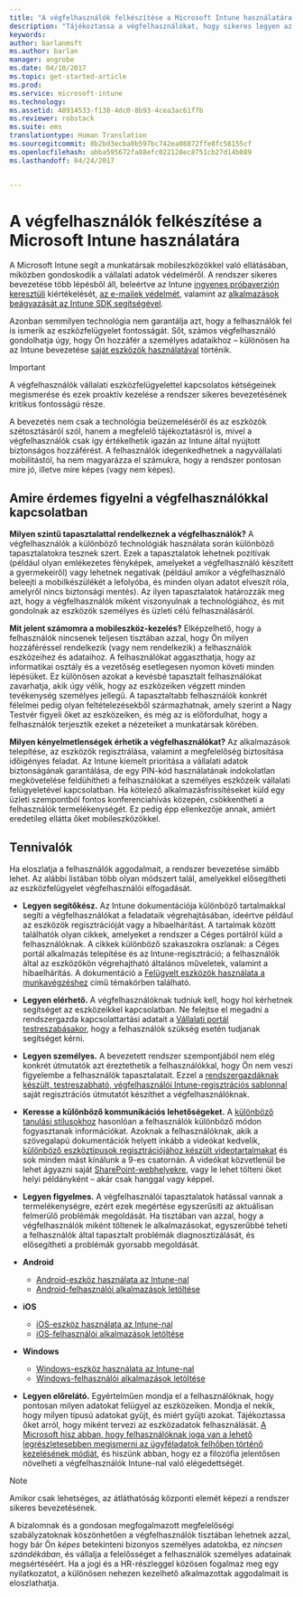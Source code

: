 ```yaml
---
title: "A végfelhasználók felkészítése a Microsoft Intune használatára | Microsoft Intune"
description: "Tájékoztassa a végfelhasználókat, hogy sikeres legyen az Intune bevezetése."
keywords: 
author: barlanmsft
ms.author: barlan
manager: angrobe
ms.date: 04/10/2017
ms.topic: get-started-article
ms.prod: 
ms.service: microsoft-intune
ms.technology: 
ms.assetid: 48914533-f138-4dc0-8b93-4cea3ac61f7b
ms.reviewer: robstack
ms.suite: ems
translationtype: Human Translation
ms.sourcegitcommit: 8b2bd3ecba0b597bc742ea08872ffe8fc58155cf
ms.openlocfilehash: abba595672fa88efc022128ec8751cb27d14b089
ms.lasthandoff: 04/24/2017


---
```


# <a name="how-to-educate-your-end-users-about-microsoft-intune"></a>A végfelhasználók felkészítése a Microsoft Intune használatára

A Microsoft Intune segít a munkatársak mobileszközökkel való ellátásában, miközben gondoskodik a vállalati adatok védelméről. A rendszer sikeres bevezetése több lépésből áll, beleértve az Intune [ingyenes próbaverzión keresztüli](/Intune/Understand/mobile-device-management-trial-guide-microsoft-intune) kiértékelését, [az e-mailek védelmét](https://docs.microsoft.com/intune/understand-explore/common-ways-to-use-intune#protecting-your-on-premises-email-and-data-so-it-can-be-safely-accessed-by-mobile-devices), valamint az [alkalmazások beágyazását az Intune SDK segítségével](/intune/develop/intune-app-sdk).

Azonban semmilyen technológia nem garantálja azt, hogy a felhasználók fel is ismerik az eszközfelügyelet fontosságát. Sőt, számos végfelhasználó gondolhatja úgy, hogy Ön hozzáfér a személyes adataikhoz – különösen ha az Intune bevezetése [saját eszközök használatával](/enterprise-mobility-security/solutions/byod-design-considerations-guide) történik.

> [!Important]
> A végfelhasználók vállalati eszközfelügyelettel kapcsolatos kétségeinek megismerése és ezek proaktív kezelése a rendszer sikeres bevezetésének kritikus fontosságú része.

A bevezetés nem csak a technológia beüzemeléséről és az eszközök szétosztásáról szól, hanem a megfelelő tájékoztatásról is, mivel a végfelhasználók csak így értékelhetik igazán az Intune által nyújtott biztonságos hozzáférést. A felhasználók idegenkedhetnek a nagyvállalati mobilitástól, ha nem magyarázza el számukra, hogy a rendszer pontosan mire jó, illetve mire képes (vagy nem képes).

## <a name="things-to-consider-about-your-end-users"></a>Amire érdemes figyelni a végfelhasználókkal kapcsolatban

__Milyen szintű tapasztalattal rendelkeznek a végfelhasználók?__ A végfelhasználók a különböző technológiák használata során különböző tapasztalatokra tesznek szert. Ezek a tapasztalatok lehetnek pozitívak (például olyan emlékezetes fényképek, amelyeket a végfelhasználó készített a gyermekeiről) vagy lehetnek negatívak (például amikor a végfelhasználó beleejti a mobilkészülékét a lefolyóba, és minden olyan adatot elveszít róla, amelyről nincs biztonsági mentés). Az ilyen tapasztalatok határozzák meg azt, hogy a végfelhasználók miként viszonyulnak a technológiához, és mit gondolnak az eszközök személyes és üzleti célú felhasználásáról.

__Mit jelent számomra a mobileszköz-kezelés?__ Elképzelhető, hogy a felhasználók nincsenek teljesen tisztában azzal, hogy Ön milyen hozzáféréssel rendelkezik (vagy nem rendelkezik) a felhasználók eszközeihez és adataihoz. A felhasználókat aggaszthatja, hogy az informatikai osztály és a vezetőség esetlegesen nyomon követi minden lépésüket. Ez különösen azokat a kevésbé tapasztalt felhasználókat zavarhatja, akik úgy vélik, hogy az eszközeiken végzett minden tevékenység személyes jellegű. A tapasztaltabb felhasználók konkrét félelmei pedig olyan feltételezésekből származhatnak, amely szerint a Nagy Testvér figyeli őket az eszközeiken, és még az is előfordulhat, hogy a felhasználók terjesztik ezeket a nézeteiket a munkatársak körében.

__Milyen kényelmetlenségek érhetik a végfelhasználókat?__ Az alkalmazások telepítése, az eszközök regisztrálása, valamint a megfelelőség biztosítása időigényes feladat. Az Intune kiemelt prioritása a vállalati adatok biztonságának garantálása, de egy PIN-kód használatának indokolatlan megkövetelése feldühítheti a felhasználókat a személyes eszközeik vállalati felügyeletével kapcsolatban. Ha kötelező alkalmazásfrissítéseket küld egy üzleti szempontból fontos konferenciahívás közepén, csökkentheti a felhasználók termelékenységét. Ez pedig épp ellenkezője annak, amiért eredetileg ellátta őket mobileszközökkel.

## <a name="things-you-should-do"></a>Tennivalók

Ha eloszlatja a felhasználók aggodalmait, a rendszer bevezetése simább lehet. Az alábbi listában több olyan módszert talál, amelyekkel elősegítheti az eszközfelügyelet végfelhasználói elfogadását.

* __Legyen segítőkész.__ Az Intune dokumentációja különböző tartalmakkal segíti a végfelhasználókat a feladataik végrehajtásában, ideértve például az eszközök regisztrációját vagy a hibaelhárítást. A tartalmak között találhatók olyan cikkek, amelyeket a rendszer a Céges portálról küld a felhasználóknak. A cikkek különböző szakaszokra oszlanak: a Céges portál alkalmazás telepítése és az Intune-regisztráció; a felhasználók által az eszközökön végrehajtható általános műveletek, valamint a hibaelhárítás. A dokumentáció a [Felügyelt eszközök használata a munkavégzéshez](/Intune/EndUser/use-managed-devices-to-get-work-done) című témakörben található.

* __Legyen elérhető.__ A végfelhasználóknak tudniuk kell, hogy hol kérhetnek segítséget az eszközeikkel kapcsolatban. Ne felejtse el megadni a rendszergazda kapcsolattartási adatait a [Vállalati portál testreszabásakor](/Intune/get-started/start-with-a-paid-subscription-to-microsoft-intune-step-7), hogy a felhasználók szükség esetén tudjanak segítséget kérni.

* __Legyen személyes.__ A bevezetett rendszer szempontjából nem elég konkrét útmutatók azt éreztethetik a felhasználókkal, hogy Ön nem veszi figyelembe a felhasználók tapasztalatait. Ezzel a [rendszergazdáknak készült, testreszabható, végfelhasználói Intune-regisztrációs sablonnal](https://gallery.technet.microsoft.com/office/Intune-End-User-Enrollment-3a0c9b0c) saját regisztrációs útmutatót készíthet a végfelhasználóknak.

* __Keresse a különböző kommunikációs lehetőségeket.__ A [különböző tanulási stílusokhoz](https://www.umassd.edu/dss/resources/facultystaff/howtoteachandaccommodate/howtoaccommodatedifferentlearningstyles/) hasonlóan a felhasználók különböző módon fogyasztanak információkat. Azoknak a felhasználóknak, akik a szövegalapú dokumentációk helyett inkább a videókat kedvelik, [különböző eszköztípusok regisztrációjához készült videotartalmakat](https://channel9.msdn.com/Series/IntuneEnrollment) és sok minden mást kínálunk a 9-es csatornán. A videókat közvetlenül be lehet ágyazni saját [SharePoint-webhelyekre](https://support.office.com/article/Embed-a-video-from-Office-365-Video-59e19984-c34e-4be8-889b-f6fa93910581), vagy le lehet tölteni őket helyi példányként – akár csak hanggal vagy képpel.

* __Legyen figyelmes.__ A végfelhasználói tapasztalatok hatással vannak a termelékenységre, ezért ezek megértése egyszerűsíti az aktuálisan felmerülő problémák megoldását. Ha tisztában van azzal, hogy a végfelhasználók miként töltenek le alkalmazásokat, egyszerűbbé teheti a felhasználók által tapasztalt problémák diagnosztizálását, és elősegítheti a problémák gyorsabb megoldását.

* **Android**
  * [Android-eszköz használata az Intune-nal](https://docs.microsoft.com/Intune/EndUser/using-your-android-device-with-intune)
  * [Android-felhasználói alkalmazások letöltése](how-your-android-users-get-their-apps.md)

* **iOS**
  * [iOS-eszköz használata az Intune-nal](https://docs.microsoft.com/intune-user-help/using-your-ios-or-macos-device-with-intune)
  * [iOS-felhasználói alkalmazások letöltése](how-your-ios-users-get-their-apps.md)

* **Windows**
  * [Windows-eszköz használata az Intune-nal](https://docs.microsoft.com/Intune/EndUser/using-your-windows-device-with-intune)
  * [Windows-felhasználói alkalmazások letöltése](how-your-windows-users-get-their-apps.md)

* __Legyen előrelátó.__ Egyértelműen mondja el a felhasználóknak, hogy pontosan milyen adatokat felügyel az eszközeiken. Mondja el nekik, hogy milyen típusú adatokat gyűjt, és miért gyűjti azokat. Tájékoztassa őket arról, hogy miként tervezi az eszközadatok felhasználását. [A Microsoft hisz abban, hogy felhasználóknak joga van a lehető legrészletesebben megismerni az ügyféladatok felhőben történő kezelésének módját](https://www.microsoft.com/trustcenter/about/transparency), és hiszünk abban, hogy ez a filozófia jelentősen növelheti a végfelhasználók Intune-nal való elégedettségét.

>[!Note]
> Amikor csak lehetséges, az átláthatóság központi elemét képezi a rendszer sikeres bevezetésének.

A bizalomnak és a gondosan megfogalmazott megfelelőségi szabályzatoknak köszönhetően a végfelhasználók tisztában lehetnek azzal, hogy bár Ön *képes* betekinteni bizonyos személyes adatokba, ez *nincsen szándékában*, és vállalja a felelősséget a felhasználók személyes adatainak megsértéséért. Ha a jogi és a HR-részleggel közösen fogalmaz meg egy nyilatkozatot, a különösen nehezen kezelhető alkalmazottak aggodalmait is eloszlathatja.

